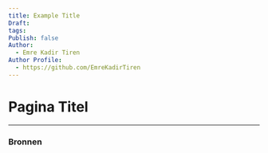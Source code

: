 ```yaml
---
title: Example Title
Draft: 
tags: 
Publish: false
Author:
  - Emre Kadir Tiren
Author Profile:
  - https://github.com/EmreKadirTiren
---
```

# Pagina Titel




---
### Bronnen 

